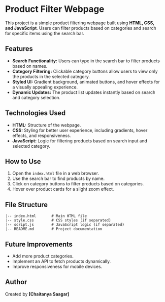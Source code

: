 # Product Filter Webpage

This project is a simple product filtering webpage built using **HTML, CSS, and JavaScript**. Users can filter products based on categories and search for specific items using the search bar.

## Features

- **Search Functionality:** Users can type in the search bar to filter products based on names.
- **Category Filtering:** Clickable category buttons allow users to view only the products in the selected category.
- **Styled UI:** Gradient background, animated buttons, and hover effects for a visually appealing experience.
- **Dynamic Updates:** The product list updates instantly based on search and category selection.

## Technologies Used

- **HTML:** Structure of the webpage.
- **CSS:** Styling for better user experience, including gradients, hover effects, and responsiveness.
- **JavaScript:** Logic for filtering products based on search input and selected category.

## How to Use

1. Open the `index.html` file in a web browser.
2. Use the search bar to find products by name.
3. Click on category buttons to filter products based on categories.
4. Hover over product cards for a slight zoom effect.

## File Structure

```
|-- index.html       # Main HTML file
|-- style.css        # CSS styles (if separated)
|-- script.js        # JavaScript logic (if separated)
|-- README.md        # Project documentation
```

## Future Improvements

- Add more product categories.
- Implement an API to fetch products dynamically.
- Improve responsiveness for mobile devices.

## Author

Created by **[Chaitanya Saagar]**
